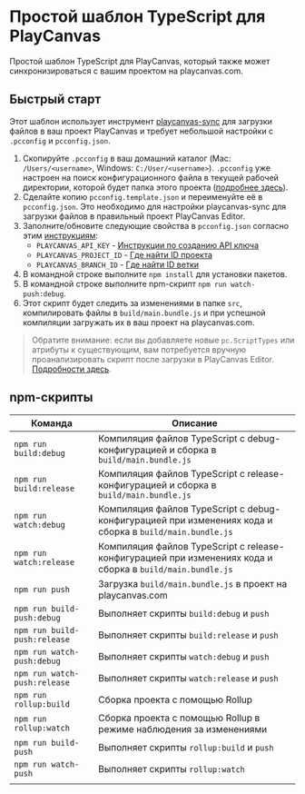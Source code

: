 # Простой шаблон TypeScript для PlayCanvas

Простой шаблон TypeScript для PlayCanvas, который также может синхронизироваться с вашим проектом на playcanvas.com.

## Быстрый старт

Этот шаблон использует инструмент [playcanvas-sync][playcanvas-sync] для загрузки файлов в ваш проект PlayCanvas и требует небольшой настройки с `.pcconfig` и `pcconfig.json`.

1. Скопируйте `.pcconfig` в ваш домашний каталог (Mac: `/Users/<username>`, Windows: `C:/User/<username>`). `.pcconfig` уже настроен на поиск конфигурационного файла в текущей рабочей директории, которой будет папка этого проекта ([подробнее здесь][playcanvas-sync-pcconfig-instructions]).
2. Сделайте копию `pcconfig.template.json` и переименуйте её в `pcconfig.json`. Это необходимо для настройки playcanvas-sync для загрузки файлов в правильный проект PlayCanvas Editor.
3. Заполните/обновите следующие свойства в `pcconfig.json` согласно этим [инструкциям][playcanvas-sync-pcconfig-instructions]:
   - `PLAYCANVAS_API_KEY` - [Инструкции по созданию API ключа][create-api-key]
   - `PLAYCANVAS_PROJECT_ID` - [Где найти ID проекта][find-project-id]
   - `PLAYCANVAS_BRANCH_ID` - [Где найти ID ветки][find-branch-id]
4. В командной строке выполните `npm install` для установки пакетов.
5. В командной строке выполните npm-скрипт `npm run watch-push:debug`.
6. Этот скрипт будет следить за изменениями в папке `src`, компилировать файлы в `build/main.bundle.js` и при успешной компиляции загружать их в ваш проект на playcanvas.com.

> Обратите внимание: если вы добавляете новые `pc.ScriptTypes` или атрибуты к существующим, вам потребуется вручную проанализировать скрипт после загрузки в PlayCanvas Editor. [Подробности здесь][playcanvas-sync-new-script-types].

## npm-скрипты

| Команда                      | Описание                                                                                                   |
| ---------------------------- | ---------------------------------------------------------------------------------------------------------- |
| `npm run build:debug`        | Компиляция файлов TypeScript с debug-конфигурацией и сборка в `build/main.bundle.js`                       |
| `npm run build:release`      | Компиляция файлов TypeScript с release-конфигурацией и сборка в `build/main.bundle.js`                     |
| `npm run watch:debug`        | Компиляция файлов TypeScript с debug-конфигурацией при изменениях кода и сборка в `build/main.bundle.js`   |
| `npm run watch:release`      | Компиляция файлов TypeScript с release-конфигурацией при изменениях кода и сборка в `build/main.bundle.js` |
| `npm run push`               | Загрузка `build/main.bundle.js` в проект на playcanvas.com                                                 |
| `npm run build-push:debug`   | Выполняет скрипты `build:debug` и `push`                                                                   |
| `npm run build-push:release` | Выполняет скрипты `build:release` и `push`                                                                 |
| `npm run watch-push:debug`   | Выполняет скрипты `watch:debug` и `push`                                                                   |
| `npm run watch-push:release` | Выполняет скрипты `watch:release` и `push`                                                                 |
| `npm run rollup:build`       | Сборка проекта с помощью Rollup                                                                            |
| `npm run rollup:watch`       | Сборка проекта с помощью Rollup в режиме наблюдения за изменениями                                         |
| `npm run build-push`         | Выполняет скрипты `rollup:build` и `push`                                                                  |
| `npm run watch-push`         | Выполняет скрипты `rollup:watch`                                                                           |
|  |

[playcanvas-sync]: https://github.com/playcanvas/playcanvas-sync
[playcanvas-sync-pcconfig-instructions]: https://github.com/playcanvas/playcanvas-sync#config-variables
[playcanvas-sync-new-script-types]: https://github.com/playcanvas/playcanvas-sync#adding-new-files-as-script-components
[create-api-key]: https://developer.playcanvas.com/user-manual/api/#authorization
[find-project-id]: https://developer.playcanvas.com/user-manual/api/#project_id
[find-branch-id]: https://developer.playcanvas.com/user-manual/api/#branch_id
